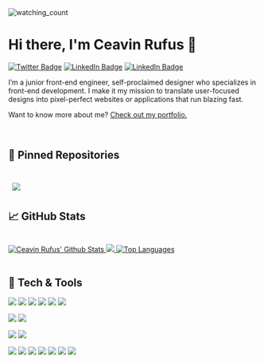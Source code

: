 <img src="https://komarev.com/ghpvc/?username=ceavinrufus&color=brightgreen" alt="watching_count" />

# Hi there, I'm Ceavin Rufus 👋

<!--
**ceavinrufus/ceavinrufus** is a ✨ _special_ ✨ repository because its `README.md` (this file) appears on your GitHub profile.

Here are some ideas to get you started:

- 🔭 I’m currently working on ...
- 🌱 I’m currently learning ...
- 👯 I’m looking to collaborate on ...
- 🤔 I’m looking for help with ...
- 💬 Ask me about ...
- 📫 How to reach me: ...
- 😄 Pronouns: ...
- ⚡ Fun fact: ...
-->
<!--
[![Ceavin Rufus's GitHub Banner](./assets/GitHubHeader.png)](https://ceavinr.netlify.app)
-->
[![Twitter Badge](https://img.shields.io/badge/Twitter-Profile-informational?style=flat&logo=twitter&logoColor=white&color=1CA2F1&labelColor=1C1917)](https://twitter.com/ceavinrufus)
[![LinkedIn Badge](https://img.shields.io/badge/LinkedIn-Profile-informational?style=flat&logo=linkedin&logoColor=white&color=0D76A8&labelColor=1C1917)](https://www.linkedin.com/in/ceavinrufus/)
[![LinkedIn Badge](https://img.shields.io/badge/Instagram-Profile-informational?style=flat&logo=instagram&logoColor=white&color=5652C8&labelColor=1C1917)](https://www.instagram.com/ceavinrufus/)

I’m a junior front-end engineer, self-proclaimed designer who specializes in front-end development. I make it my mission to translate user-focused designs into pixel-perfect websites or applications that run blazing fast.

Want to know more about me? [Check out my portfolio.](https://ceavinr.netlify.app/)
<!--
## 📝 Latest Blog Posts
-->
<br>

<!-- BLOG-POST-LIST:START
- [How To Create an Animated Loading Spinner with Tailwind CSS](https://braydoncoyer.dev/blog/how-to-create-an-animated-loading-spinner-with-tailwind-css)
- [Do Interview Kickstart Courses Live Up to the Cost?](https://braydoncoyer.dev/blog/do-interview-kickstart-courses-live-up-to-the-cost)
- [5 Basic Tips for Angular Unit Testing](https://braydoncoyer.dev/blog/5-basic-tips-for-angular-unit-testing)
- [Learn How to Click a Button when Angular Unit Testing](https://braydoncoyer.dev/blog/learn-how-to-click-a-button-when-angular-unit-testing)
- [Enable Autocomplete for Tailwind CSS in VSCode](https://braydoncoyer.dev/blog/enable-autocomplete-for-tailwind-css-in-vscode)
BLOG-POST-LIST:END -->

## 📌 Pinned Repositories

<br>

<a href="https://github.com/ceavinrufus/movie-hub">
  <img align="center" style="margin:0.5rem" src="https://github-readme-stats.vercel.app/api/pin/?username=ceavinrufus&repo=movie-hub&title_color=0891b2&text_color=ffffff&icon_color=0891b2&bg_color=1c1917" />
</a>



## &#x1f4c8; GitHub Stats

<br>

<a href="http://www.github.com/ceavinrufus">
  <img src="https://github-readme-stats.vercel.app/api?username=ceavinrufus&show_icons=true&hide=&count_private=true&title_color=0891b2&text_color=ffffff&icon_color=0891b2&bg_color=1c1917" alt="Ceavin Rufus' Github Stats" />
</a>
<a href="http://www.github.com/ceavinrufus">
  <img src="https://github-readme-streak-stats.herokuapp.com/?user=ceavinrufus&stroke=ffffff&background=1c1917&ring=0891b2&fire=0891b2&currStreakNum=ffffff&currStreakLabel=0891b2&sideNums=ffffff&sideLabels=ffffff&dates=ffffff" />
</a>
<a href="https://github.com/ceavinrufus" align="left">
  <img src="https://github-readme-stats.vercel.app/api/top-langs/?username=ceavinrufus&langs_count=10&title_color=0891b2&text_color=ffffff&icon_color=0891b2&bg_color=1c1917&locale=en&layout=compact" alt="Top Languages" />
</a>


<br>
<br>


## 💼 Tech & Tools

![](https://img.shields.io/badge/Code-React-informational?style=flat&logo=react&logoColor=white&labelColor=1C1917&color=0D718A)
![](https://img.shields.io/badge/Code-JavaScript-informational?style=flat&logo=JavaScript&logoColor=white&labelColor=1C1917&color=0D718A)
![](https://img.shields.io/badge/Code-TypeScript-informational?style=flat&logo=TypeScript&logoColor=white&labelColor=1C1917&color=0D718A)
![](https://img.shields.io/badge/Code-C-informational?style=flat&logo=c&logoColor=white&labelColor=1C1917&color=0D718A)
![](https://img.shields.io/badge/Code-Java-informational?style=flat&logo=java&logoColor=white&labelColor=1C1917&color=0D718A)
![](https://img.shields.io/badge/Code-Express.js-informational?style=flat&logo=node.js&logoColor=white&labelColor=1C1917&color=0D718A)


![](https://img.shields.io/badge/Database-MongoDB-informational?style=flat&logo=MongoDB&logoColor=white&labelColor=1C1917&color=0D718A)
![](https://img.shields.io/badge/Database-MySQL-informational?style=flat&logo=MySQL&logoColor=white&labelColor=1C1917&color=0D718A)

<!-- <details> -->
<!-- <summary>More Skills</summary> -->
<!-- <br> -->

![](https://img.shields.io/badge/Style-CSS-informational?style=flat&logo=css3&logoColor=white&labelColor=1C1917&color=0D718A)
![](https://img.shields.io/badge/Style-Tailwind-informational?style=flat&logo=Tailwind-CSS&logoColor=white&labelColor=1C1917&color=0D718A)

<!-- <br> -->

![](https://img.shields.io/badge/Tools-Netlify-informational?style=flat&logo=netlify&logoColor=white&labelColor=1C1917&color=0D718A)
![](https://img.shields.io/badge/Tools-NPM-informational?style=flat&logo=npm&logoColor=white&labelColor=1C1917&color=0D718A)
![](https://img.shields.io/badge/Tools-Postman-informational?style=flat&logo=Postman&logoColor=white&labelColor=1C1917&color=0D718A)
![](https://img.shields.io/badge/Tools-Photoshop-informational?style=flat&logo=Adobe-Photoshop&logoColor=white&labelColor=1C1917&color=0D718A)
![](https://img.shields.io/badge/Tools-Illustrator-informational?style=flat&logo=Adobe-Illustrator&logoColor=white&labelColor=1C1917&color=0D718A)
![](https://img.shields.io/badge/Tools-AdobeXD-informational?style=flat&logo=Adobe-XD&logoColor=white&labelColor=1C1917&color=0D718A)
![](https://img.shields.io/badge/Tools-GitHub-informational?style=flat&logo=GitHub&logoColor=white&labelColor=1C1917&color=0D718A)

<!-- </details> -->

<br>
